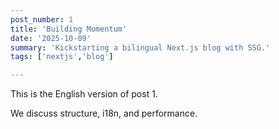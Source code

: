 ```yaml
---
post_number: 1
title: 'Building Momentum'
date: '2025-10-09'
summary: 'Kickstarting a bilingual Next.js blog with SSG.'
tags: ['nextjs','blog']

---
```

This is the English version of post 1.

We discuss structure, i18n, and performance.
